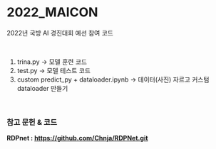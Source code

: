 # 2022_MAICON
2022년 국방 AI 경진대회 예선 참여 코드

<br>

1. trina.py -> 모델 훈련 코드
2. test.py -> 모델 테스트 코드
3. custom predict_py + dataloader.ipynb -> 데이터(사진) 자르고 커스텀 dataloader 만들기

<br>

<h3>참고 문헌 & 코드</h3>

<b>RDPnet : https://github.com/Chnja/RDPNet.git
